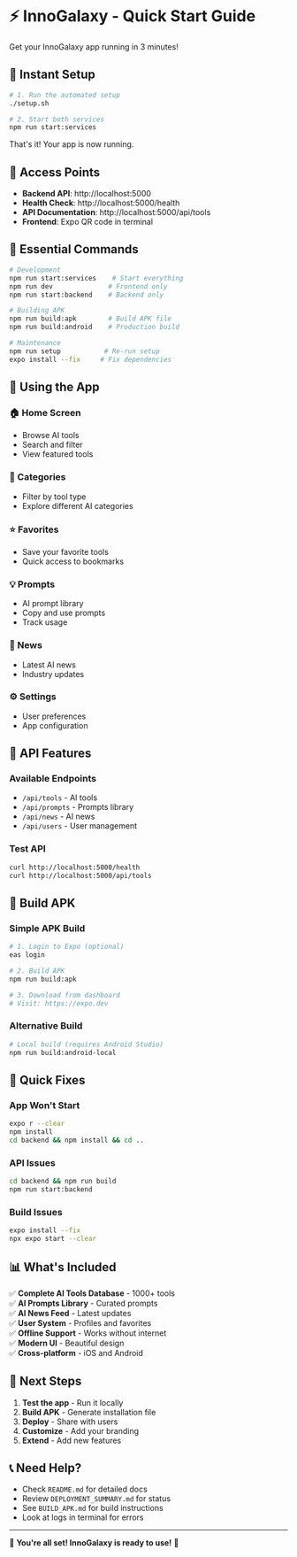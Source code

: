# ⚡ InnoGalaxy - Quick Start Guide

Get your InnoGalaxy app running in 3 minutes!

## 🚀 Instant Setup

```bash
# 1. Run the automated setup
./setup.sh

# 2. Start both services
npm run start:services
```

That's it! Your app is now running.

## 📱 Access Points

- **Backend API**: http://localhost:5000
- **Health Check**: http://localhost:5000/health  
- **API Documentation**: http://localhost:5000/api/tools
- **Frontend**: Expo QR code in terminal

## 🔧 Essential Commands

```bash
# Development
npm run start:services    # Start everything
npm run dev              # Frontend only
npm run start:backend    # Backend only

# Building APK
npm run build:apk        # Build APK file
npm run build:android    # Production build

# Maintenance
npm run setup           # Re-run setup
expo install --fix     # Fix dependencies
```

## 📱 Using the App

### 🏠 Home Screen
- Browse AI tools
- Search and filter
- View featured tools

### 📂 Categories
- Filter by tool type
- Explore different AI categories

### ⭐ Favorites
- Save your favorite tools
- Quick access to bookmarks

### 💡 Prompts
- AI prompt library
- Copy and use prompts
- Track usage

### 📰 News
- Latest AI news
- Industry updates

### ⚙️ Settings
- User preferences
- App configuration

## 🔄 API Features

### Available Endpoints
- `/api/tools` - AI tools
- `/api/prompts` - Prompts library  
- `/api/news` - AI news
- `/api/users` - User management

### Test API
```bash
curl http://localhost:5000/health
curl http://localhost:5000/api/tools
```

## 📱 Build APK

### Simple APK Build
```bash
# 1. Login to Expo (optional)
eas login

# 2. Build APK
npm run build:apk

# 3. Download from dashboard
# Visit: https://expo.dev
```

### Alternative Build
```bash
# Local build (requires Android Studio)
npm run build:android-local
```

## 🐛 Quick Fixes

### App Won't Start
```bash
expo r --clear
npm install
cd backend && npm install && cd ..
```

### API Issues
```bash
cd backend && npm run build
npm run start:backend
```

### Build Issues
```bash
expo install --fix
npx expo start --clear
```

## 📊 What's Included

✅ **Complete AI Tools Database** - 1000+ tools  
✅ **AI Prompts Library** - Curated prompts  
✅ **AI News Feed** - Latest updates  
✅ **User System** - Profiles and favorites  
✅ **Offline Support** - Works without internet  
✅ **Modern UI** - Beautiful design  
✅ **Cross-platform** - iOS and Android  

## 🎯 Next Steps

1. **Test the app** - Run it locally
2. **Build APK** - Generate installation file
3. **Deploy** - Share with users
4. **Customize** - Add your branding
5. **Extend** - Add new features

## 📞 Need Help?

- Check `README.md` for detailed docs
- Review `DEPLOYMENT_SUMMARY.md` for status
- See `BUILD_APK.md` for build instructions
- Look at logs in terminal for errors

---

🎉 **You're all set! InnoGalaxy is ready to use!** 🚀
